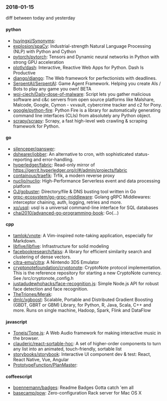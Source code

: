### 2018-01-15
diff between today and yesterday

#### python
* [huyingxi/Synonyms](https://github.com/huyingxi/Synonyms): 
* [explosion/spaCy](https://github.com/explosion/spaCy):  Industrial-strength Natural Language Processing (NLP) with Python and Cython
* [pytorch/pytorch](https://github.com/pytorch/pytorch): Tensors and Dynamic neural networks in Python with strong GPU acceleration
* [plotly/dash](https://github.com/plotly/dash): Interactive, Reactive Web Apps for Python. Dash Is Productive
* [django/django](https://github.com/django/django): The Web framework for perfectionists with deadlines.
* [SerpentAI/SerpentAI](https://github.com/SerpentAI/SerpentAI): Game Agent Framework. Helping you create AIs / Bots to play any game you own! BETA
* [woj-ciech/Daily-dose-of-malware](https://github.com/woj-ciech/Daily-dose-of-malware): Script lets you gather malicious software and c&c servers from open source platforms like Malshare, Malcode, Google, Cymon - vxvault, cybercrime tracker and c2 for Pony.
* [google/python-fire](https://github.com/google/python-fire): Python Fire is a library for automatically generating command line interfaces (CLIs) from absolutely any Python object.
* [scrapy/scrapy](https://github.com/scrapy/scrapy): Scrapy, a fast high-level web crawling & scraping framework for Python.

#### go
* [silenceper/qanswer](https://github.com/silenceper/qanswer):   
* [dshearer/jobber](https://github.com/dshearer/jobber): An alternative to cron, with sophisticated status-reporting and error-handling.
* [hyperledger/fabric](https://github.com/hyperledger/fabric): Read-only mirror of https://gerrit.hyperledger.org/r/#/admin/projects/fabric
* [containous/traefik](https://github.com/containous/traefik): Trfik, a modern reverse proxy
* [nuclio/nuclio](https://github.com/nuclio/nuclio): High-Performance Serverless event and data processing platform
* [OJ/gobuster](https://github.com/OJ/gobuster): Directory/file & DNS busting tool written in Go
* [grpc-ecosystem/go-grpc-middleware](https://github.com/grpc-ecosystem/go-grpc-middleware): Golang gRPC Middlewares: interceptor chaining, auth, logging, retries and more.
* [xo/usql](https://github.com/xo/usql): usql is a universal command-line interface for SQL databases
* [chai2010/advanced-go-programming-book](https://github.com/chai2010/advanced-go-programming-book):  Go(...)

#### cpp
* [tamlok/vnote](https://github.com/tamlok/vnote): A Vim-inspired note-taking application, especially for Markdown.
* [libfive/libfive](https://github.com/libfive/libfive): Infrastructure for solid modeling
* [facebookresearch/faiss](https://github.com/facebookresearch/faiss): A library for efficient similarity search and clustering of dense vectors.
* [citra-emu/citra](https://github.com/citra-emu/citra): A Nintendo 3DS Emulator
* [cryptonotefoundation/cryptonote](https://github.com/cryptonotefoundation/cryptonote): CryptoNote protocol implementation. This is the reference repository for starting a new CryptoNote currency. See /src/cryptonote_config.h
* [justadudewhohacks/face-recognition.js](https://github.com/justadudewhohacks/face-recognition.js): Simple Node.js API for robust face detection and face recognition.
* [TheTriones/Merak](https://github.com/TheTriones/Merak): 
* [dmlc/xgboost](https://github.com/dmlc/xgboost): Scalable, Portable and Distributed Gradient Boosting (GBDT, GBRT or GBM) Library, for Python, R, Java, Scala, C++ and more. Runs on single machine, Hadoop, Spark, Flink and DataFlow

#### javascript
* [Tonejs/Tone.js](https://github.com/Tonejs/Tone.js): A Web Audio framework for making interactive music in the browser.
* [clauderic/react-sortable-hoc](https://github.com/clauderic/react-sortable-hoc): A set of higher-order components to turn any list into an animated, touch-friendly, sortable list 
* [storybooks/storybook](https://github.com/storybooks/storybook): Interactive UI component dev & test: React, React Native, Vue, Angular
* [PrototypeFunction/PlanMaster](https://github.com/PrototypeFunction/PlanMaster): 

#### coffeescript
* [boennemann/badges](https://github.com/boennemann/badges):  Readme Badges  Gotta catch 'em all
* [basecamp/pow](https://github.com/basecamp/pow): Zero-configuration Rack server for Mac OS X
